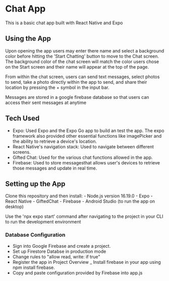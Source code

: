 # Chat App
<P>This is a basic chat app built with React Native and Expo<p>

## Using the App
<p>Upon opening the app users may enter there name and select a background color before hitting the 'Start Chatting' button to move to the Chat screen. The background color of the chat screen will match the color users chose on the Start screen and their name will appear at the top of the page.<p>
<p>From within the chat screen, users can send text messages, select photos to send, take a photo directly within the app to send, and share their location by pressing the + symbol in the input bar.<p>
<p>Messages are stored in a google firebase database so that users can access their sent messages at anytime<p>

## Tech Used
- Expo: Used Expo and the Expo Go app to build an test the app. The expo framework also provided other essential functions like imagePicker and the ability to retrieve a device's location.
- React Native's navigation stack: Used to navigate between different screens.
- Gifted Chat: Used for the various chat functions allowed in the app.
- Firebase: Used to store messagesthat allows user's devices to retrieve those messages and update in real time.

## Setting up the App
<p>Clone this repository and then install:
- Node.js version 16.19.0
- Expo
- React Native
- GiftedChat
- Firebase 
- Android Studio (to run the app on desktop)
<p>
<p>Use the 'npx expo start' command after navigating to the project in your CLI to run the development environment<p>

### Database Configuration
- Sign into Google Firebase and create a project.
- Set up Firestore Databse in production mode
- Change rules to "allow read, write: if true"
- Register the app in Project Overview
_ Install firebase in your app using npm install firebase.
- Copy and paste configuration provided by Firebase into app.js